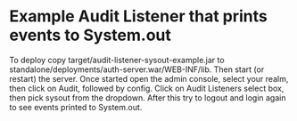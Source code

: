 Example Audit Listener that prints events to System.out
=======================================================

To deploy copy target/audit-listener-sysout-example.jar to standalone/deployments/auth-server.war/WEB-INF/lib. Then start (or restart) the server. Once started open the admin console, select your realm, then click on Audit, followed by config. Click on Audit Listeners select box, then pick sysout from the dropdown. After this try to logout and login again to see events printed to System.out.
